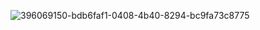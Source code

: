 ![396069150-bdb6faf1-0408-4b40-8294-bc9fa73c8775](https://github.com/user-attachments/assets/e2e86d1d-f4ba-42eb-9f8f-beb57a0e2940)
